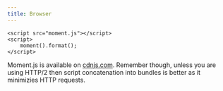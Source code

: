 ```yaml
---
title: Browser
---
```



```
<script src="moment.js"></script>
<script>
	moment().format();
</script>
```

Moment.js is available on [cdnjs.com](https://cdnjs.com/libraries/moment.js). Remember though, unless you are using HTTP/2 then script concatenation into bundles is better as it minimizies HTTP requests.
